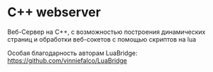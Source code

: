 # C++ webserver
Веб-Сервер на C++, с возможностью построения динамических страниц и обработки веб-сокетов с помощью скриптов на lua

Особая благодарность авторам LuaBridge: https://github.com/vinniefalco/LuaBridge